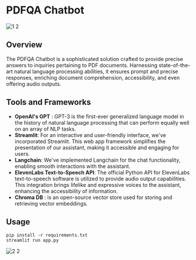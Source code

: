 # PDFQA Chatbot
![1 2](https://github.com/Tuning-AI/PDFQA-Chatbot/assets/145156896/b813a4a8-8f78-4c1d-b8c9-004bec9184fd)

## Overview
The PDFQA Chatbot is a sophisticated solution crafted to provide precise answers to inquiries pertaining to PDF documents. Harnessing state-of-the-art natural language processing abilities, it ensures prompt and precise responses, enriching document comprehension, accessibility, and even offering audio outputs.

## Tools and Frameworks
+ **OpenAI's GPT** : GPT-3 is the first-ever generalized language model in the history of natural language processing that can perform equally well on an array of NLP tasks. 
+ **Streamlit**: For an interactive and user-friendly interface, we've incorporated Streamlit. This web app framework simplifies the presentation of our assistant, making it accessible and engaging for users.
+ **Langchain**: We've implemented Langchain for the chat functionality, enabling smooth interactions with the assistant.
+ **ElevenLabs Text-to-Speech API**: The official Python API for ElevenLabs text-to-speech software is utilized to provide audio output capabilities. This integration brings lifelike and expressive voices to the assistant, enhancing the accessibility of information.
+ **Chroma DB** :  is an open-source vector store used for storing and retrieving vector embeddings.


## Usage

```
pip install -r requirements.txt
streamlit run app.py
```
![2 2](https://github.com/Tuning-AI/PDFQA-Chatbot/assets/145156896/3325d855-dc9b-4de3-b036-65aa9417a1b6)

